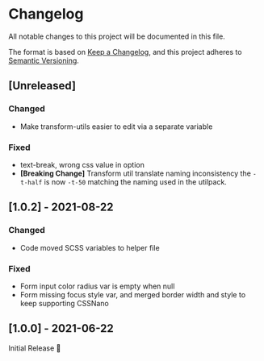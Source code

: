 # Changelog
All notable changes to this project will be documented in this file.

The format is based on [Keep a Changelog](https://keepachangelog.com/en/1.0.0/),
and this project adheres to [Semantic Versioning](https://semver.org/spec/v2.0.0.html).

## [Unreleased]
### Changed
- Make transform-utils easier to edit via a separate variable

### Fixed
- text-break, wrong css value in option
- **[Breaking Change]** Transform util translate naming inconsistency
  the `-t-half` is now `-t-50` matching the naming used in the utilpack.

## [1.0.2] - 2021-08-22
### Changed
- Code moved SCSS variables to helper file

### Fixed
- Form input color radius var is empty when null
- Form missing focus style var,
  and merged border width and style to keep supporting CSSNano

## [1.0.0] - 2021-06-22
Initial Release 🎉
